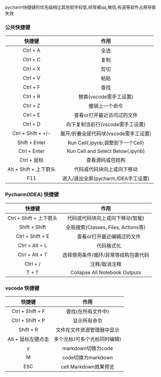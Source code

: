 pycharm快捷键的优先级相比其他软件较低,经常被qq,微信,有道等软件占用导致失效

### 公共快捷键

|         快捷键         |                作用                 |
|:-------------------:|:---------------------------------:|
|      Ctrl + A       |                全选                 |
|      Ctrl + C       |                复制                 |
|      Ctrl + X       |                剪切                 |
|      Ctrl + V       |                粘贴                 |
|      Ctrl + F       |                查找                 |
|      Ctrl + R       |          替换(vscode需手工设置)          |
|      Ctrl + Z       |              撤销上一个命令              |
|      Ctrl + E       |          查看or打开最近访问过的文件           |
|      Ctrl + D       |       向下复制当前行(vscode需手工设置)        |
| Ctrl + Shift + +/-  |      展开/折叠全部代码块(vscode需手工设置)      |
|    Shift + Enter    |    Run Cell(.ipynb;调整到下一个Cell)    |
|    Ctrl + Enter     | Run Cell and Select Below(.ipynb) |
| Ctrl + 鼠标          |             查看源码或包结构              |
| Alt + Shift + 上下箭头|           代码或代码块向上或向下移动           |
|         F11         |     进入/退出全屏(pycharm,IDEA手工设置)     |


### Pycharm(IDEA) 快捷键

|         快捷键         |               作用               |
|:-------------------:|:------------------------------:|
| Ctrl + Shift + 上下箭头 |       代码或代码块向上或向下移动(智能)        |
|    Shift + Shift    | 全局搜索(Classes, Files, Actions等) |
|  Ctrl + Shift + E   |        　 查看or打开最近编辑过的文件        |
|   Ctrl + Alt + L    |            　 代码格式化             |
|   Ctrl + Alt + T    |      选择使用条件/循环/异常等结构包裹代码       |
|      Ctrl + /       |      注释/取消注释      |
 |   T + T             |     Collapse All Notebook Outputs   |

### vscode 快捷键

|       快捷键        |        作用         |
|:----------------:|:-----------------:|
| Ctrl + Shift + F |    查找(在所有文件中)     |
| Ctrl + Shift + P |      显示所有命令       |
|    Shift + R     |   文件在文件资源管理器中显示   |
|   Alt + 鼠标左键点击   |  多个光标(可多个光标同时编辑)  |
|        y         |  markdown切换为code  |
|        M         |  code切换为markdown  |
|       ESC        | cell Markdown效果预览 |